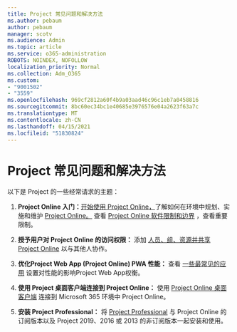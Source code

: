 ```yaml
---
title: Project 常见问题和解决方法
ms.author: pebaum
author: pebaum
manager: scotv
ms.audience: Admin
ms.topic: article
ms.service: o365-administration
ROBOTS: NOINDEX, NOFOLLOW
localization_priority: Normal
ms.collection: Adm_O365
ms.custom:
- "9001502"
- "3559"
ms.openlocfilehash: 969cf2812a60f4b9a03aad46c96c1eb7a0458816
ms.sourcegitcommit: 8bc60ec34bc1e40685e3976576e04a2623f63a7c
ms.translationtype: MT
ms.contentlocale: zh-CN
ms.lasthandoff: 04/15/2021
ms.locfileid: "51830824"
---
```

# <a name="project-common-issues-and-resolutions"></a>Project 常见问题和解决方法

以下是 Project 的一些经常请求的主题：

1. **Project Online 入门：**[开始使用 Project Online，](https://docs.microsoft.com/ProjectOnline/get-started-with-project-online)了解如何在环境中规划、实施和维护 [Project Online。](https://docs.microsoft.com/projectonline/project-online)   查看 [Project Online 软件限制和边界](https://docs.microsoft.com/ProjectOnline/project-online-software-boundaries-and-limits) ，查看重要限制。

2. **授予用户对 Project Online 的访问权限：** 添加 [人员、组、资源并共享 Project Online](https://docs.microsoft.com/projectonline/step-2-add-people-to-project-online) 以与其他人协作。 

3. **优化Project Web App (Project Online) PWA 性能：** 查看 [一些最常见的应用](https://docs.microsoft.com/projectonline/tune-project-online-performance) 设置对性能的影响Project Web App权衡。

4. **使用 Project 桌面客户端连接到 Project Online：** 使用 [Project Online 桌面客户端](https://docs.microsoft.com/projectonline/connect-to-project-online-with-the-project-online-desktop-client) 连接到 Microsoft 365 环境中 Project Online。 

5. **安装 Project Professional：** 将 [Project Professional](https://support.office.com/article/install-project-7059249b-d9fe-4d61-ab96-5c5bf435f281) 与 Project Online 的订阅版本以及 Project 2019、2016 或 2013 的非订阅版本一起安装和使用。

